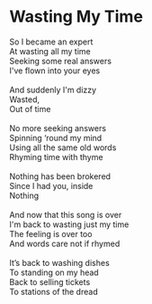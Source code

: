 # Wasting My Time

So I became an expert\
At wasting all my time\
Seeking some real answers\
I've flown into your eyes\
\
And suddenly I'm dizzy\
Wasted,\
Out of time\
\
No more seeking answers\
Spinning ‘round my mind\
Using all the same old words\
Rhyming time with thyme\
\
Nothing has been brokered\
Since I had you, inside\
Nothing\
\
And now that this song is over\
I'm back to wasting just my time\
The feeling is over too\
And words care not if rhymed\
\
It’s back to washing dishes\
To standing on my head\
Back to selling tickets\
To stations of the dread\
 